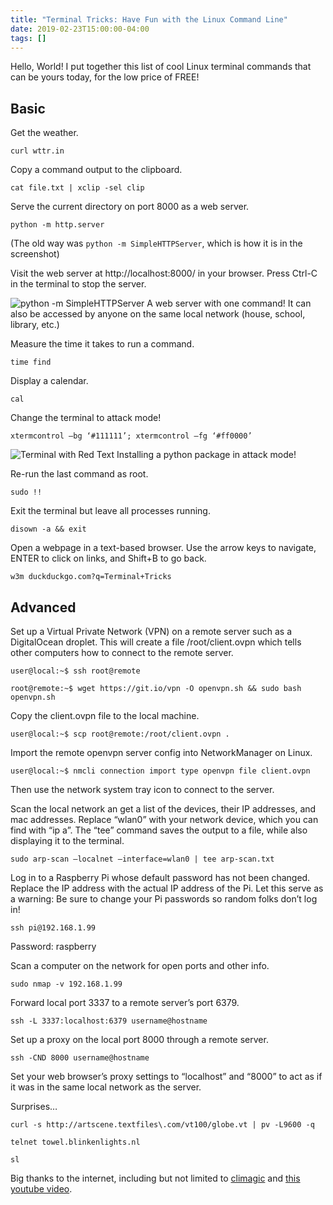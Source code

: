 ```yaml
---
title: "Terminal Tricks: Have Fun with the Linux Command Line"
date: 2019-02-23T15:00:00-04:00
tags: []
---
```


Hello, World! I put together this list of cool Linux terminal commands that can be yours today, for the low price of FREE!

## Basic
Get the weather.
```
curl wttr.in
```

Copy a command output to the clipboard.
```
cat file.txt | xclip -sel clip
```


Serve the current directory on port 8000 as a web server.
```
python -m http.server
```
(The old way was `python -m SimpleHTTPServer`, which is how it is in the screenshot)

Visit the web server at http://localhost:8000/ in your browser. Press Ctrl-C in the terminal to stop the server.

![python -m SimpleHTTPServer](/blog/images/python-simplehttpserver.png)
A web server with one command! It can also be accessed by anyone on the same local network (house, school, library, etc.)
 

Measure the time it takes to run a command.
```
time find
```


Display a calendar.
```
cal
```


Change the terminal to attack mode!
```
xtermcontrol –bg ‘#111111’; xtermcontrol –fg ‘#ff0000’
```
![Terminal with Red Text](/blog/images/pip-attack-mode.png)
Installing a python package in attack mode!


Re-run the last command as root.
```
sudo !!
```


Exit the terminal but leave all processes running.
```
disown -a && exit
```


Open a webpage in a text-based browser. Use the arrow keys to navigate, ENTER to click on links, and Shift+B to go back.
```
w3m duckduckgo.com?q=Terminal+Tricks
```

## Advanced
Set up a Virtual Private Network (VPN) on a remote server such as a DigitalOcean droplet. This will create a file /root/client.ovpn which tells other computers how to connect to the remote server.
```
user@local:~$ ssh root@remote

root@remote:~$ wget https://git.io/vpn -O openvpn.sh && sudo bash openvpn.sh
```
Copy the client.ovpn file to the local machine.
```
user@local:~$ scp root@remote:/root/client.ovpn .
```
Import the remote openvpn server config into NetworkManager on Linux.
```
user@local:~$ nmcli connection import type openvpn file client.ovpn
```
Then use the network system tray icon to connect to the server.



Scan the local network an get a list of the devices, their IP addresses, and mac addresses. Replace “wlan0” with your network device, which you can find with “ip a”. The “tee” command saves the output to a file, while also displaying it to the terminal.
```
sudo arp-scan –localnet –interface=wlan0 | tee arp-scan.txt
```


Log in to a Raspberry Pi whose default password has not been changed. Replace the IP address with the actual IP address of the Pi. Let this serve as a warning: Be sure to change your Pi passwords so random folks don’t log in!
```
ssh pi@192.168.1.99
```
Password: raspberry

 

Scan a computer on the network for open ports and other info.
```
sudo nmap -v 192.168.1.99
```


Forward local port 3337 to a remote server’s port 6379.
```
ssh -L 3337:localhost:6379 username@hostname
```


Set up a proxy on the local port 8000 through a remote server.
```
ssh -CND 8000 username@hostname
```
Set your web browser’s proxy settings to “localhost” and “8000” to act as if it was in the same local network as the server.

Surprises…
```
curl -s http://artscene.textfiles\.com/vt100/globe.vt | pv -L9600 -q
```
```
telnet towel.blinkenlights.nl
```
```
sl
```
Big thanks to the internet, including but not limited to [climagic](http://www.climagic.org/) and [this youtube video](https://www.youtube.com/watch?v=Zuwa8zlfXSY).

